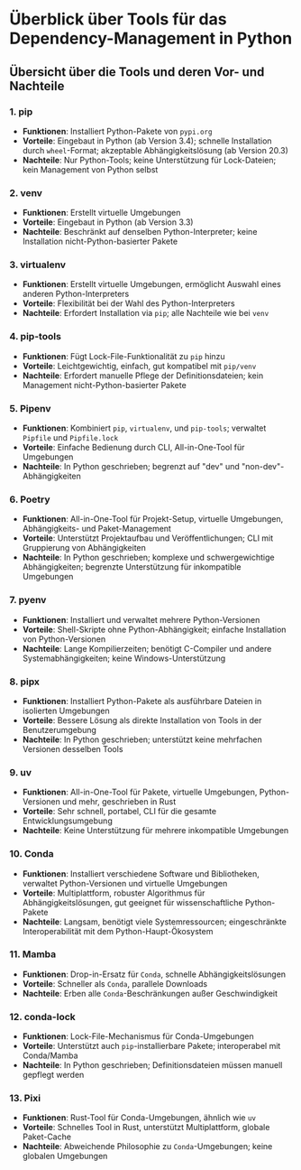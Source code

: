 
# Überblick über Tools für das Dependency-Management in Python

## Übersicht über die Tools und deren Vor- und Nachteile

### 1. **pip**
   - **Funktionen**: Installiert Python-Pakete von `pypi.org`
   - **Vorteile**: Eingebaut in Python (ab Version 3.4); schnelle Installation durch `wheel`-Format; akzeptable Abhängigkeitslösung (ab Version 20.3)
   - **Nachteile**: Nur Python-Tools; keine Unterstützung für Lock-Dateien; kein Management von Python selbst

### 2. **venv**
   - **Funktionen**: Erstellt virtuelle Umgebungen
   - **Vorteile**: Eingebaut in Python (ab Version 3.3)
   - **Nachteile**: Beschränkt auf denselben Python-Interpreter; keine Installation nicht-Python-basierter Pakete

### 3. **virtualenv**
   - **Funktionen**: Erstellt virtuelle Umgebungen, ermöglicht Auswahl eines anderen Python-Interpreters
   - **Vorteile**: Flexibilität bei der Wahl des Python-Interpreters
   - **Nachteile**: Erfordert Installation via `pip`; alle Nachteile wie bei `venv`

### 4. **pip-tools**
   - **Funktionen**: Fügt Lock-File-Funktionalität zu `pip` hinzu
   - **Vorteile**: Leichtgewichtig, einfach, gut kompatibel mit `pip/venv`
   - **Nachteile**: Erfordert manuelle Pflege der Definitionsdateien; kein Management nicht-Python-basierter Pakete

### 5. **Pipenv**
   - **Funktionen**: Kombiniert `pip`, `virtualenv`, und `pip-tools`; verwaltet `Pipfile` und `Pipfile.lock`
   - **Vorteile**: Einfache Bedienung durch CLI, All-in-One-Tool für Umgebungen
   - **Nachteile**: In Python geschrieben; begrenzt auf "dev" und "non-dev"-Abhängigkeiten

### 6. **Poetry**
   - **Funktionen**: All-in-One-Tool für Projekt-Setup, virtuelle Umgebungen, Abhängigkeits- und Paket-Management
   - **Vorteile**: Unterstützt Projektaufbau und Veröffentlichungen; CLI mit Gruppierung von Abhängigkeiten
   - **Nachteile**: In Python geschrieben; komplexe und schwergewichtige Abhängigkeiten; begrenzte Unterstützung für inkompatible Umgebungen

### 7. **pyenv**
   - **Funktionen**: Installiert und verwaltet mehrere Python-Versionen
   - **Vorteile**: Shell-Skripte ohne Python-Abhängigkeit; einfache Installation von Python-Versionen
   - **Nachteile**: Lange Kompilierzeiten; benötigt C-Compiler und andere Systemabhängigkeiten; keine Windows-Unterstützung

### 8. **pipx**
   - **Funktionen**: Installiert Python-Pakete als ausführbare Dateien in isolierten Umgebungen
   - **Vorteile**: Bessere Lösung als direkte Installation von Tools in der Benutzerumgebung
   - **Nachteile**: In Python geschrieben; unterstützt keine mehrfachen Versionen desselben Tools

### 9. **uv**
   - **Funktionen**: All-in-One-Tool für Pakete, virtuelle Umgebungen, Python-Versionen und mehr, geschrieben in Rust
   - **Vorteile**: Sehr schnell, portabel, CLI für die gesamte Entwicklungsumgebung
   - **Nachteile**: Keine Unterstützung für mehrere inkompatible Umgebungen

### 10. **Conda**
   - **Funktionen**: Installiert verschiedene Software und Bibliotheken, verwaltet Python-Versionen und virtuelle Umgebungen
   - **Vorteile**: Multiplattform, robuster Algorithmus für Abhängigkeitslösungen, gut geeignet für wissenschaftliche Python-Pakete
   - **Nachteile**: Langsam, benötigt viele Systemressourcen; eingeschränkte Interoperabilität mit dem Python-Haupt-Ökosystem

### 11. **Mamba**
   - **Funktionen**: Drop-in-Ersatz für `Conda`, schnelle Abhängigkeitslösungen
   - **Vorteile**: Schneller als `Conda`, parallele Downloads
   - **Nachteile**: Erben alle `Conda`-Beschränkungen außer Geschwindigkeit

### 12. **conda-lock**
   - **Funktionen**: Lock-File-Mechanismus für Conda-Umgebungen
   - **Vorteile**: Unterstützt auch `pip`-installierbare Pakete; interoperabel mit Conda/Mamba
   - **Nachteile**: In Python geschrieben; Definitionsdateien müssen manuell gepflegt werden

### 13. **Pixi**
   - **Funktionen**: Rust-Tool für Conda-Umgebungen, ähnlich wie `uv`
   - **Vorteile**: Schnelles Tool in Rust, unterstützt Multiplattform, globale Paket-Cache
   - **Nachteile**: Abweichende Philosophie zu `Conda`-Umgebungen; keine globalen Umgebungen
